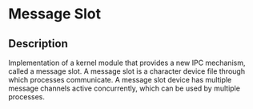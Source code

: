 # Message Slot

## Description
Implementation of a kernel module that provides a new IPC mechanism, called a message slot. 
A message slot is a character device file through which processes communicate.
A message slot device has multiple message channels active concurrently, which can be used by
multiple processes.
